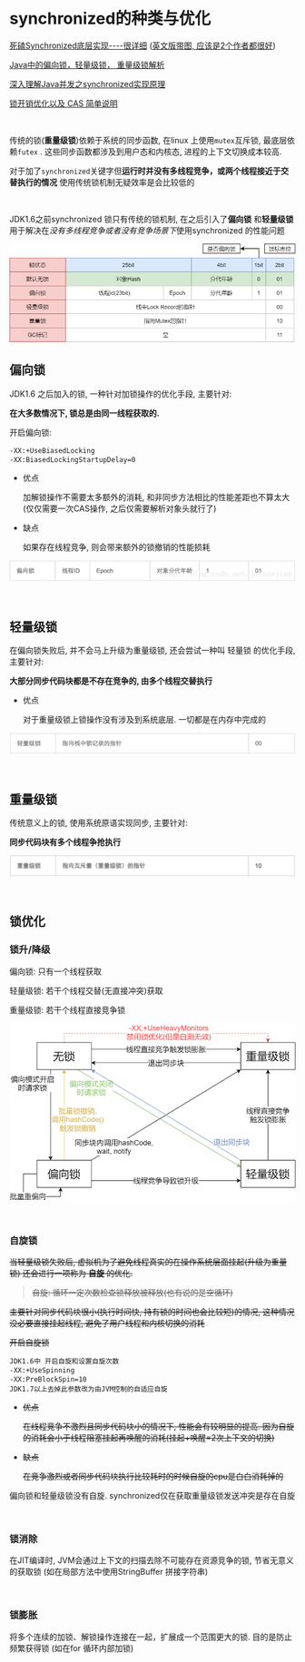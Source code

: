 # synchronized的种类与优化

[死磕Synchronized底层实现----很详细](https://github.com/farmerjohngit/myblog/issues/12)  ([英文版带图, 应该是2个作者都很好](https://www.fatalerrors.org/a/analysis-of-synchronized-jvm-source-code-and-the-significance-of-chatting-lock.html))

[Java中的偏向锁，轻量级锁， 重量级锁解析](https://blog.csdn.net/lengxiao1993/article/details/81568130)

[深入理解Java并发之synchronized实现原理](https://blog.csdn.net/javazejian/article/details/72828483)

[锁开销优化以及 CAS 简单说明](https://www.cnblogs.com/cposture/p/10761396.html)

​		

传统的锁(**重量级锁**)依赖于系统的同步函数, 在linux 上使用`mutex`互斥锁, 最底层依赖`futex` . 这些同步函数都涉及到用户态和内核态, 进程的上下文切换成本较高. 

对于加了`synchronized`关键字但**运行时并没有多线程竞争，或两个线程接近于交替执行的情况** 使用传统锁机制无疑效率是会比较低的

​		

JDK1.6之前synchronized 锁只有传统的锁机制, 在之后引入了**偏向锁** 和**轻量级锁** 用于解决在*没有多线程竞争或者没有竞争场景下*使用synchronized 的性能问题

![MarkWord](synchronized%E7%9A%84%E7%A7%8D%E7%B1%BB%E4%B8%8E%E4%BC%98%E5%8C%96.assets/%E5%AF%B9%E8%B1%A1%E5%A4%B4.png)



## 偏向锁

JDK1.6 之后加入的锁, 一种针对加锁操作的优化手段, 主要针对:

**在大多数情况下, 锁总是由同一线程获取的.** 

开启偏向锁:

```properties
-XX:+UseBiasedLocking
-XX:BiasedLockingStartupDelay=0
```

*   优点

    加解锁操作不需要太多额外的消耗, 和非同步方法相比的性能差距也不算太大(仅仅需要一次CAS操作, 之后仅需要解析对象头就行了)

*   缺点

    如果存在线程竞争, 则会带来额外的锁撤销的性能损耗

![image-20200318113430312](synchronized锁.assets/image-20200318113430312.png)

​		

## 轻量级锁

在偏向锁失败后, 并不会马上升级为重量级锁, 还会尝试一种叫 轻量锁 的优化手段, 主要针对:

**大部分同步代码块都是不存在竞争的, 由多个线程交替执行**

*   优点

    对于重量级锁上锁操作没有涉及到系统底层. 一切都是在内存中完成的



![image-20200318113514820](synchronized锁.assets/image-20200318113514820.png)

​		

## 重量级锁

传统意义上的锁, 使用系统原语实现同步, 主要针对:

**同步代码块有多个线程争抢执行**

![重量级锁](synchronized锁.assets/微信截图_20200403100008.png)

​		

## 锁优化

### 锁升/降级

偏向锁: 只有一个线程获取

轻量级锁: 若干个线程交替(无直接冲突)获取

重量级锁: 若干个线程直接竞争锁

![synchronized锁转换](synchronized%E7%9A%84%E7%A7%8D%E7%B1%BB%E4%B8%8E%E4%BC%98%E5%8C%96.assets/synchronized%E9%94%81%E8%BD%AC%E6%8D%A2.png)

​		

### 自旋锁

~~当轻量级锁失败后, 虚拟机为了避免线程真实的在操作系统层面挂起(升级为重量锁) 还会进行一项称为 **自旋** 的优化.~~ 

>   ~~自旋: 循环一定次数检查锁释放被释放(也有说的是空循环)~~

~~主要针对同步代码块很小(执行时间快, 持有锁的时间也会比较短)的情况, 这种情况没必要直接挂起线程, 避免了用户线程和内核切换的消耗~~

~~开启自旋锁~~

```properties
JDK1.6中 开启自旋和设置自旋次数
-XX:+UseSpinning
-XX:PreBlockSpin=10
JDK1.7以上去掉此参数改为由JVM控制的自适应自旋
```

*   ~~优点~~

    ~~在线程竞争不激烈且同步代码块小的情况下, 性能会有较明显的提高. 因为自旋的消耗会小于线程阻塞挂起再唤醒的消耗(挂起+唤醒=2次上下文的切换)~~

*   ~~缺点~~

    ~~在竞争激烈或者同步代码块执行比较耗时的时候自旋的cpu是白白消耗掉的~~

偏向锁和轻量级锁没有自旋. synchronized仅在获取重量级锁发送冲突是存在自旋

​		

### 锁消除

在JIT编译时, JVM会通过上下文的扫描去除不可能存在资源竞争的锁, 节省无意义的获取锁 (如在局部方法中使用StringBuffer 拼接字符串)

​		

### 锁膨胀

将多个连续的加锁、解锁操作连接在一起，扩展成一个范围更大的锁. 目的是防止频繁获得锁 (如在for 循环内部加锁)
